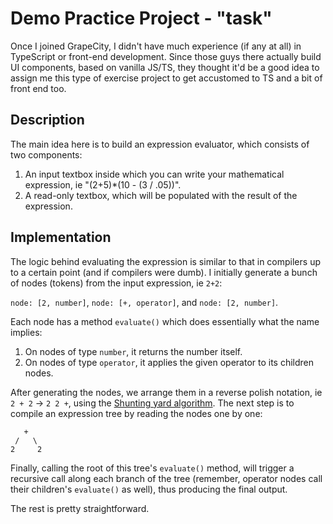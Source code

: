 # Demo Practice Project - "task"
 Once I joined GrapeCity, I didn't have much experience (if any at all) in TypeScript or front-end development. Since those guys there actually build UI components, based on vanilla JS/TS, they thought it'd be a good idea to assign me this type of exercise project to get accustomed to TS and a bit of front end too.

## Description
 The main idea here is to build an expression evaluator, which consists of two components:
 1. An input textbox inside which you can write your mathematical expression, ie "(2+5)*(10 - (3 / .05))".
 2. A read-only textbox, which will be populated with the result of the expression.

## Implementation
 The logic behind evaluating the expression is similar to that in compilers up to a certain point (and if compilers were dumb). I initially generate a bunch of nodes (tokens) from the input expression, ie `2+2`:

`node: [2, number]`, `node: [+, operator]`, and `node: [2, number]`.

Each node has a method `evaluate()` which does essentially what the name implies:
 1. On nodes of type `number`, it returns the number itself.
 2. On nodes of type `operator`, it applies the given operator to its children nodes.

After generating the nodes, we arrange them in a reverse polish notation, ie `2 + 2` -> `2 2 +`, using the [Shunting yard algorithm](https://en.wikipedia.org/wiki/Shunting_yard_algorithm). The next step is to compile an expression tree by reading the nodes one by one:
 ```
    +
  /   \
 2     2
 ```

Finally, calling the root of this tree's `evaluate()` method, will trigger a recursive call along each branch of the tree (remember, operator nodes call their children's `evaluate()` as well), thus producing the final output.

The rest is pretty straightforward.

